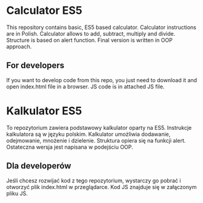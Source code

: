 # Calculator ES5

This repository contains basic, ES5 based calculator. Calculator instructions are in Polish. Calculator allows to add, subtract, multiply and divide. Structure is based on alert function. Final version is written in OOP approach.

## For developers

If you want to develop code from this repo, you just need to download it and open index.html file in a browser. JS code is in attached JS file.

# Kalkulator ES5

To repozytorium zawiera podstawowy kalkulator oparty na ES5. Instrukcje kalkulatora są w języku polskim. Kalkulator umożliwia dodawanie, odejmowanie, mnożenie i dzielenie. Struktura opiera się na funkcji alert. Ostateczna wersja jest napisana w podejściu OOP.

## Dla developerów

Jeśli chcesz rozwijać kod z tego repozytorium, wystarczy go pobrać i otworzyć plik index.html w przeglądarce. Kod JS znajduje się w załączonym pliku JS.
